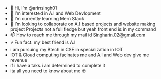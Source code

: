 - 👋 Hi, I’m @arinsingh01
- 👀 I’m interested in A.I and Web Devlopment 
- 🌱 I’m currently learning Mern Stack
- 💞️ I’m looking to collaborate on A.I based projects and website making project Projects not a full fledge but yeah front end is in my command 
- 📫 How to reach me through my mail id Singharin.02@gmail.com 
- ⚡ Fun fact: my best friend is A.I
- i am pursuing my Btech in CSE in specialization in IOT
- IOT & Cloud computing facinates me and A.I and Web dev give me revenue
- if i have a taks i am determined to complete it
- ita all you need to know about me 🤓

<!---
arinsingh01/arinsingh01 is a ✨ special ✨ repository because its `README.md` (this file) appears on your GitHub profile.
You can click the Preview link to take a look at your changes.
--->
